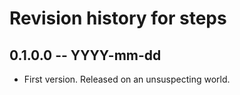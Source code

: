 # Revision history for steps

## 0.1.0.0 -- YYYY-mm-dd

* First version. Released on an unsuspecting world.
